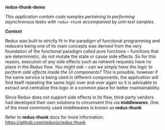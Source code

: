 **redux-thunk-demo**

*This application contain code samples pertaining to performing asynchronous tasks with `redux-thunk` accompanied by unit-test samples.*

***Context***

Redux was built to strictly fit in the paradigm of functional programming and reducers being one of its main concepts was derived from the very foundation of the functional paradigm called pure functions – functions that are deterministic, do not mutate the state or cause side effects. So for this reason, execution of any side effects such as network requests have no place in the Redux flow. *You might ask – can we simply have the logic to perform side effects inside the UI components?* This is possible, however if the same service is being used in different components, the application will find itself repeating the same logic over and over again so it is advisable to extract and centralize this logic in a common place for better maintainability. 

Since Redux does not support side effects in its flow, third-party vendors had developed their own solutions to circumvent this via **middlewares**. One of the most commonly used middlewares is known as **redux-thunk**
 
 Refer to **redux-thunk** docs for more information: https://github.com/reduxjs/redux-thunk
